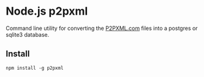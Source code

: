# Node.js p2pxml

Command line utility for converting the [P2PXML.com](http://p2pxml.com/) files into a postgres or sqlite3 database.

## Install

    npm install -g p2pxml
